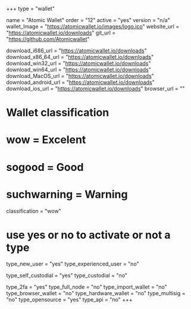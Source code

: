 +++
type = "wallet"

name = "Atomic Wallet"
order = "12"
active = "yes"
version = "n/a"
wallet_Image = "https://atomicwallet.io/images/logo.ico"
website_url = "https://atomicwallet.io/downloads"
git_url = "https://github.com/Atomicwallet"

download_i686_url = "https://atomicwallet.io/downloads"
download_x86_64_url = "https://atomicwallet.io/downloads"
download_win32_url = "https://atomicwallet.io/downloads"
download_win64_url = "https://atomicwallet.io/downloads"
download_MacOS_url = "https://atomicwallet.io/downloads"
download_android_url = "https://atomicwallet.io/downloads"
download_ios_url = "https://atomicwallet.io/downloads"
browser_url = ""

# Wallet classification
# wow = Excelent
# sogood = Good
# suchwarning = Warning
classification = "wow"

# use yes or no to activate or not a type
type_new_user = "yes"
type_experienced_user = "no"

type_self_custodial = "yes"
type_custodial = "no"

type_2fa = "yes"
type_full_node = "no"
type_import_wallet = "no"
type_browser_wallet = "no"
type_hardware_wallet = "no"
type_multisig = "no"
type_opensource = "yes"
type_api = "no"
+++